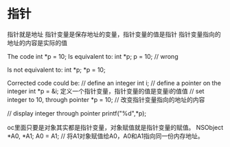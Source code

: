 #  指针

指针就是地址
指针变量是保存地址的变量，指针变量的值是指针
指针变量指向的地址的内容是实际的值

The code
int *p = 10;
Is equivalent to:
int *p;
p = 10;  // wrong

Is not equivalent to:
int *p;
*p = 10; 

Corrected code could be:
// define an integer
int i;
// define a pointer on the integer
int *p = &i; 定义一个指针变量，指针变量的值是变量i的值值
// set integer to 10, through pointer
*p = 10; // 改变指针变量指向的地址的内容

// display integer through pointer
printf("%d",*p);

oc里面只要是对象其实都是指针变量，对象赋值就是指针变量的赋值。
NSObject *A0, *A1;
A0 = A1; // 将A1对象赋值给A0，A0和A1指向同一份内存地址。

